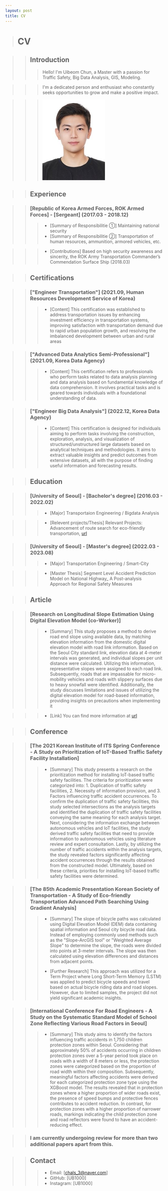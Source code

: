 ```yaml
---
layout: post
title: CV
---
```


> # CV


> > ## Introduction
> > > Hello! I'm Uibeom Chun, a Master with a passion for Traffic Safety, Big Data Analysis, GIS, Modeling. 

> > > I'm a dedicated person and enthusiast who constantly seeks opportunities to grow and make a positive impact. 
  
> > > ![Image](/UFD08247-1_new.jpg)

> > ## Experience

> > ### [Republic of Korea Armed Forces, ROK Armed Forces] - [Sergeant] (2017.03 - 2018.12)
> > > - [Summary of Responsibilitie ①] 
> > >  Maintaining national security
> > > - [Summary of Responsibilitie ②]
> > >  Transportation of human resources, ammunition, armored vehicles, etc.
  
> > > - [Contributions]
> > >   Based on high security awareness and sincerity, the ROK Army Transportation Commander’s Commendation Surface Ship (2018.03)


> > ## Certifications

> > ### ["Engineer Transportation"] (2021.09, Human Resources Development Service of Korea) 
> > > - [Content]
> > >  This certification was established to address transportation issues by enhancing investment efficiency in transportation systems, improving satisfaction
> > >  with transportation demand due to rapid urban population growth, and resolving the imbalanced development between urban and rural areas

> > ### ["Advanced Data Analytics Semi-Professional"] (2021.09, Korea Data Agency) 
> > > - [Content]
> > >   This certification refers to professionals who perform tasks related to data analysis planning and data analysis based on fundamental knowledge of data
> > >   comprehension. It involves practical tasks and is geared towards individuals with a foundational understanding of data.

> > ### ["Engineer Big Data Analysis"] (2022.12, Korea Data Agency) 
> > > - [Content]
> > >   This certification is designed for individuals aiming to perform tasks involving the construction, exploration, analysis, and visualization of
> > >   structured/unstructured large datasets based on analytical techniques and methodologies. It aims to extract valuable insights and predict outcomes from
> > >   extensive datasets, all with the purpose of finding useful information and forecasting results.


> > ## Education

> > ### [University of Seoul] - [Bachelor's degree] (2016.03 - 2022.02)
> > > - [Major]
> > >    Transportaion Engineering / Bigdata Analysis
  
> > > - [Relevent projects/Thesis]
> > >   Relevant Projects: Advancement of route search for eco-friendly transportation,
> > >   [url](https://kst.or.kr/bbs/board.php?bo_table=tugo_programbook85&wr_id=119)

> > ### [University of Seoul] - [Master's degree] (2022.03 - 2023.08)
> > > - [Major]
> > >   Transportation Engineering / Smart-City
  
> > > - [Master Thesis]
> > >   Segment Level Accident Prediction Model on National Highway_ A Post-analysis Approach for Regional Safety Measures


> > ## Article

> > ### [Research on Longitudinal Slope Estimation Using Digital Elevation Model (co-Worker)]
> > > - [Summary] 
> > >   This study proposes a method to derive road end slope using available data, by matching elevation information from the domestic digital elevation model
> > >   with road link information. Based on the Seoul City standard link, elevation data at 4-meter intervals was generated, and individual slopes per unit
> > >   distance were calculated. Utilizing this information, representative slopes were assigned to each road link. Subsequently, roads that are impassable for
> > >   micro-mobility vehicles and roads with slippery surfaces due to heavy snowfall were identified. Additionally, the study discusses limitations and issues of
> > >   utilizing the digital elevation model for road-based information, providing insights on precautions when implementing it

> > > - [Link]
> > >   You can find more information at [url](https://www.kci.go.kr/kciportal/ci/sereArticleSearch/ciSereArtiView.kci?sereArticleSearchBean.artiId=ART002792581)

> > ## Conference

> > ### [The 2021 Korean Institute of ITS Spring Conference - A Study on Prioritization of IoT-Based Traffic Safety Facility Installation]
> > > - [Summary] 
> > >   This study presents a research on the prioritization method for installing IoT-based traffic safety facilities. The criteria for prioritization were 
> > >   categorized into: 1. Duplication of traffic safety facilities, 2. Necessity of information provision, and 3. Factors influencing traffic accident
> > >   occurrences. To confirm the duplication of traffic safety facilities, this study selected intersections as the analysis targets and identified the
> > >   duplication of traffic safety facilities conveying the same meaning for each analysis target. Next, considering the information exchange between autonomous
> > >   vehicles and IoT facilities, the study derived traffic safety facilities that need to provide information to autonomous vehicles using literature review and
> > >   expert consultation. Lastly, by utilizing the number of traffic accidents within the analysis targets, the study revealed factors significantly affecting
> > >   accident occurrences through the results obtained from the constructed model. Ultimately, based on these criteria, priorities for installing IoT-based
> > >   traffic safety facilities were determined.

> > ### [The 85th Academic Presentation Korean Society of Transportation - A Study of Eco-friendly Transportation Advanced Path Searching Using Gradient Analysis]
> > > - [Summary] 
> > >   The slope of bicycle paths was calculated using Digital Elevation Model (DEM) data containing spatial information and Seoul city bicycle road data. Instead
> > >   of employing commonly used methods such as the "Slope-ArcGIS tool" or "Weighted Average Slope" to determine the slope, the roads were divided into points
> > >   at 3-meter intervals. The slope was then calculated using elevation differences and distances from adjacent points.
> > >
> > > - [Further Research] 
> > >   This approach was utilized for a Term
> > >   Project where Long Short-Term Memory (LSTM) was applied to predict bicycle speeds and travel based on actual bicycle riding data and road slopes. However,
> > >   due to limited samples, the project did not yield significant academic insights.

> >  ### [International Conference For Road Engineers - A Study on the Systematic Standard Model of School Zone Reflecting Various Road Factors in Seoul]
> > > - [Summary] 
> > >   This study aims to identify the factors influencing traffic accidents in 1,750 children protection zones within Seoul. Considering that approximately 50%
> > >   of accidents occurring in children protection zones over a 5-year period took place on roads with a width of 8 meters or less, the protection zones were
> > >   categorized based on the proportion of road width within their composition.
> > >   Subsequently, meaningful factors affecting accidents were derived for each categorized protection zone type using the XGBoost model. The results revealed
> > >   that in protection zones where a higher proportion of wider roads exist, the presence of speed bumps and protective fences contributes to accident
> > >   reduction. In contrast, for protection zones with a higher proportion of narrower roads, markings indicating the child protection zone and road reflectors
> > >   were found to have an accident-reducing effect.

> > ### I am currently undergoing review for more than two additional papers apart from this.
  
> > ## Contact
> > > - Email: [chals_3@naver.com]
> > > - GitHub: [UB1000]
> > > - Instagram: [UB1000]
